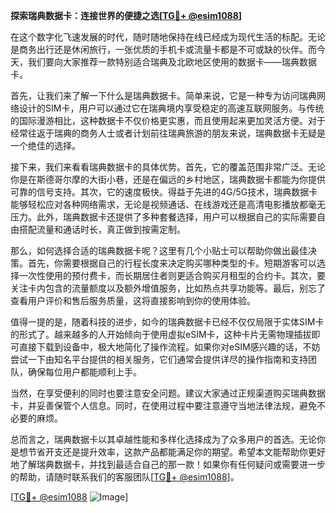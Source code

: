 **探索瑞典数据卡：连接世界的便捷之选[[TG💪+ @esim1088](https://t.me/s/esim1088)]**

在这个数字化飞速发展的时代，随时随地保持在线已经成为现代生活的标配。无论是商务出行还是休闲旅行，一张优质的手机卡或流量卡都是不可或缺的伙伴。而今天，我们要向大家推荐一款特别适合瑞典及北欧地区使用的数据卡——瑞典数据卡。

首先，让我们来了解一下什么是瑞典数据卡。简单来说，它是一种专为访问瑞典网络设计的SIM卡，用户可以通过它在瑞典境内享受稳定的高速互联网服务。与传统的国际漫游相比，这种数据卡不仅价格更实惠，而且使用起来更加灵活方便。对于经常往返于瑞典的商务人士或者计划前往瑞典旅游的朋友来说，瑞典数据卡无疑是一个绝佳的选择。

接下来，我们来看看瑞典数据卡的具体优势。首先，它的覆盖范围非常广泛。无论你是在斯德哥尔摩的大街小巷，还是在偏远的乡村地区，瑞典数据卡都能为你提供可靠的信号支持。其次，它的速度极快。得益于先进的4G/5G技术，瑞典数据卡能够轻松应对各种网络需求，无论是视频通话、在线游戏还是高清电影播放都毫无压力。此外，瑞典数据卡还提供了多种套餐选择，用户可以根据自己的实际需要自由搭配流量和通话时长，真正做到按需定制。

那么，如何选择合适的瑞典数据卡呢？这里有几个小贴士可以帮助你做出最佳决策。首先，你需要根据自己的行程长度来决定购买哪种类型的卡。短期游客可以选择一次性使用的预付费卡，而长期居住者则更适合购买月租型的合约卡。其次，要关注卡内包含的流量额度以及额外增值服务，比如热点共享功能等。最后，别忘了查看用户评价和售后服务质量，这将直接影响到你的使用体验。

值得一提的是，随着科技的进步，如今的瑞典数据卡已经不仅仅局限于实体SIM卡的形式了。越来越多的人开始倾向于使用虚拟eSIM卡，这种卡片无需物理插拔即可直接下载到设备中，极大地简化了操作流程。如果你对eSIM感兴趣的话，不妨尝试一下由知名平台提供的相关服务，它们通常会提供详尽的操作指南和支持团队，确保每位用户都能顺利上手。

当然，在享受便利的同时也要注意安全问题。建议大家通过正规渠道购买瑞典数据卡，并妥善保管个人信息。同时，在使用过程中要注意遵守当地法律法规，避免不必要的麻烦。

总而言之，瑞典数据卡以其卓越性能和多样化选择成为了众多用户的首选。无论你是想节省开支还是提升效率，这款产品都能满足你的期望。希望本文能帮助你更好地了解瑞典数据卡，并找到最适合自己的那一款！如果你有任何疑问或需要进一步的帮助，请随时联系我们的客服团队[[TG💪+ @esim1088](https://t.me/s/esim1088)]。

[[TG💪+ @esim1088](https://t.me/s/esim1088) ![Image](https://i.postimg.cc/4NQfJmqS/Snipaste-2025-05-13-00-14-12.png)]